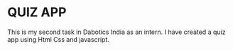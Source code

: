 # QUIZ APP
This is my second task in Dabotics India as an intern.
I have created a quiz app using Html Css and javascript.
